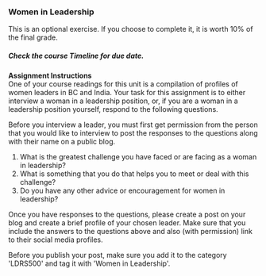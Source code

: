### Women in Leadership

This is an optional exercise. If you choose to complete it, it is worth 10% of the final grade.

##### Check the course Timeline for due date.

**Assignment Instructions**  
One of your course readings for this unit is a compilation of profiles of women leaders in BC and India. Your task for this assignment is to either interview a woman in a leadership position, or, if you are a woman in a leadership position yourself, respond to the following questions.

Before you interview a leader, you must first get permission from the person that you would like to interview to post the responses to the questions along with their name on a public blog.

1. What is the greatest challenge you have faced or are facing as a woman in leadership?
2. What is something that you do that helps you to meet or deal with this challenge?
3. Do you have any other advice or encouragement for women in leadership?

Once you have responses to the questions, please create a post on your blog and create a brief profile of your chosen leader. Make sure that you include the answers to the questions above and also \(with permission\) link to their social media profiles.

Before you publish your post, make sure you add it to the category 'LDRS500' and tag it with 'Women in Leadership'.

